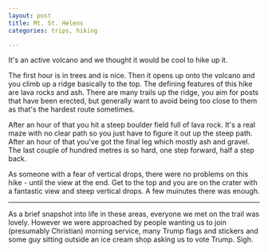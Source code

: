 ```yaml
---
layout: post
title: Mt. St. Helens
categories: trips, hiking

---
```


It's an active volcano and we thought it would be cool to hike up it.

<div class="strava-embed-placeholder" data-embed-type="activity" data-embed-id="12006332708" data-style="standard"></div><script src="https://strava-embeds.com/embed.js"></script>

The first hour is in trees and is nice. Then it opens up onto the volcano and you climb up a ridge basically to the top. The defining features of this hike are lava rocks and ash. There are many trails up the ridge, you aim for posts that have been erected, but generally want to avoid being too close to them as that's the hardest route sometimes.

After an hour of that you hit a steep boulder field full of lava rock. It's a real maze with no clear path so you just have to figure it out up the steep path. After an hour of that you've got the final leg which mostly ash and gravel. The last couple of hundred metres is so hard, one step forward, half a step back.

As someone with a fear of vertical drops, there were no problems on this hike - until the view at the end. Get to the top and you are on the crater with a fantastic view and steep vertical drops. A few muinutes there was enough.

<hr>

As a brief snapshot into life in these areas, everyone we met on the trail was lovely. However we were approached by people wanting us to join (presumably Christian) morning service, many Trump flags and stickers and some guy sitting outside an ice cream shop asking us to vote Trump. Sigh.